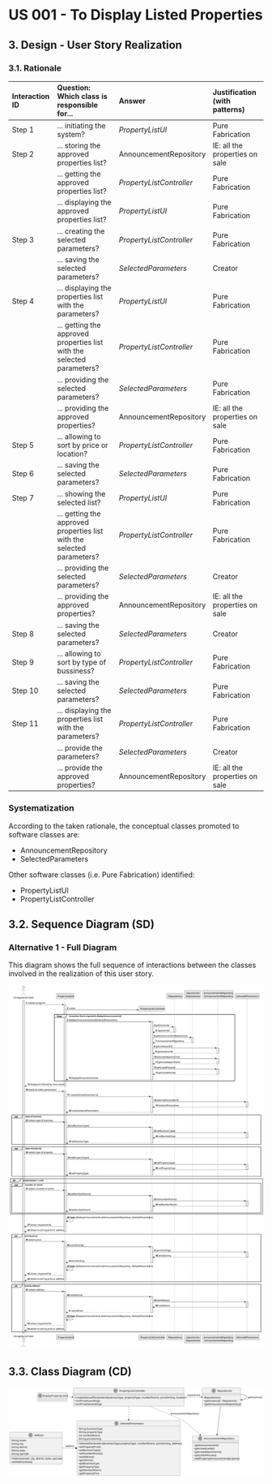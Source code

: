 # US 001 - To Display Listed Properties 

## 3. Design - User Story Realization 

### 3.1. Rationale

| Interaction ID | Question: Which class is responsible for...                            | Answer                   | Justification (with patterns)   |
|:---------------|:-----------------------------------------------------------------------|:-------------------------|:--------------------------------|
| Step 1  		     | 	... initiating the system?                                            | *PropertyListUI*         | Pure Fabrication                |
| Step 2  		     | 	... storing the approved properties list?                             | AnnouncementRepository   | IE: all the properties on sale  |
|                | ... getting the approved properties list?                              | *PropertyListController* | Pure Fabrication                |
|                | ... displaying the approved properties list?                           | *PropertyListUI*         | Pure Fabrication                |
| Step 3         | ... creating the selected parameters?                                  | *PropertyListController* | Pure Fabrication                |
| 		             | 	... saving the selected parameters?                                   | *SelectedParameters*     | Creator                         |
| Step 4  		     | 	... displaying the properties list with the parameters?               | *PropertyListUI*         | Pure Fabrication                |
|                | ... getting the approved properties list with the selected parameters? | *PropertyListController* | Pure Fabrication                |
|                | ... providing the selected parameters?                                 | *SelectedParameters*     | Pure Fabrication                |
|                | ... providing the approved properties?                                 | AnnouncementRepository   | IE: all the properties on sale  |
| Step 5  		     | 	... allowing to sort by price or location?                            | *PropertyListController* | Pure Fabrication                |
| Step 6  		     | 	... saving the selected parameters?                                   | *SelectedParameters*     | Pure Fabrication                |
| Step 7  		     | 	... showing the selected list?                                        | *PropertyListUI*         | Pure Fabrication                | 
|                | ... getting the approved properties list with the selected parameters? | *PropertyListController* | Pure Fabrication                |
|                | ... providing the selected parameters?                                 | *SelectedParameters*     | Creator                         |
|                | ... providing the approved properties?                                 | AnnouncementRepository   | IE: all the properties on sale  |
| Step 8   		    | ... saving the selected parameters?                                    | *SelectedParameters*     | Creator                         |
| Step 9	  		    | ... allowing to sort by type of bussiness?                             | *PropertyListController* | Pure Fabrication                | 
| Step 10  		    | ... saving the selected parameters?                                    | *SelectedParameters*     | Pure Fabrication                | 
| Step 11        | ... displaying the properties list with the parameters?                | *PropertyListController* | Pure Fabrication                |
|                | ... provide the parameters?                                            | *SelectedParameters*     | Creator                         |
|                | ... provide the approved properties?                                   | AnnouncementRepository   | IE: all the properties on sale  |

### Systematization ##

According to the taken rationale, the conceptual classes promoted to software classes are: 

 * AnnouncementRepository
 * SelectedParameters
 

Other software classes (i.e. Pure Fabrication) identified: 

 * PropertyListUI
 * PropertyListController
 


## 3.2. Sequence Diagram (SD)

### Alternative 1 - Full Diagram

This diagram shows the full sequence of interactions between the classes involved in the realization of this user story.

![Sequence Diagram - Full](svg/us001-sequence-diagram-full.svg)

## 3.3. Class Diagram (CD)

![Class Diagram](svg/us001-class-diagram.svg)